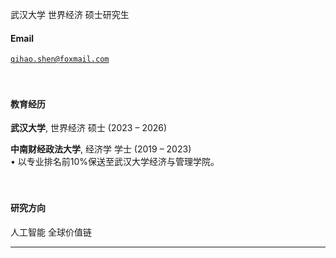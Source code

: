 

武汉大学 世界经济 硕士研究生

#### Email  
<code>qihao.shen@foxmail.com</code> <br>  
<br>

#### 教育经历  
**武汉大学**, 世界经济 硕士 (2023 – 2026)  


**中南财经政法大学**, 经济学 学士 (2019 – 2023)  
• 以专业排名前10%保送至武汉大学经济与管理学院。<br>  
 <br>

#### 研究方向  
人工智能 全球价值链










***

